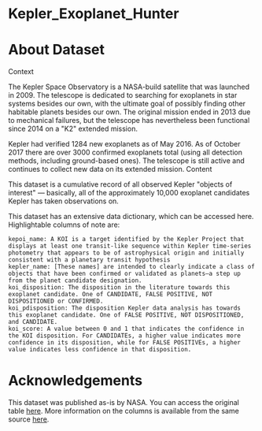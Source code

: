 # Kepler_Exoplanet_Hunter

# About Dataset

Context

The Kepler Space Observatory is a NASA-build satellite that was launched in 2009. The telescope is dedicated to searching for exoplanets in star systems besides our own, with the ultimate goal of possibly finding other habitable planets besides our own. The original mission ended in 2013 due to mechanical failures, but the telescope has nevertheless been functional since 2014 on a "K2" extended mission.

Kepler had verified 1284 new exoplanets as of May 2016. As of October 2017 there are over 3000 confirmed exoplanets total (using all detection methods, including ground-based ones). The telescope is still active and continues to collect new data on its extended mission.
Content

This dataset is a cumulative record of all observed Kepler "objects of interest" — basically, all of the approximately 10,000 exoplanet candidates Kepler has taken observations on.

This dataset has an extensive data dictionary, which can be accessed here. Highlightable columns of note are:

    kepoi_name: A KOI is a target identified by the Kepler Project that displays at least one transit-like sequence within Kepler time-series photometry that appears to be of astrophysical origin and initially consistent with a planetary transit hypothesis
    kepler_name: [These names] are intended to clearly indicate a class of objects that have been confirmed or validated as planets—a step up from the planet candidate designation.
    koi_disposition: The disposition in the literature towards this exoplanet candidate. One of CANDIDATE, FALSE POSITIVE, NOT DISPOSITIONED or CONFIRMED.
    koi_pdisposition: The disposition Kepler data analysis has towards this exoplanet candidate. One of FALSE POSITIVE, NOT DISPOSITIONED, and CANDIDATE.
    koi_score: A value between 0 and 1 that indicates the confidence in the KOI disposition. For CANDIDATEs, a higher value indicates more confidence in its disposition, while for FALSE POSITIVEs, a higher value indicates less confidence in that disposition.
    
# Acknowledgements

This dataset was published as-is by NASA. You can access the original table [here](https://exoplanetarchive.ipac.caltech.edu/cgi-bin/TblView/nph-tblView?app=ExoTbls&config=koi). More information on the columns is available from the same source [here](https://exoplanetarchive.ipac.caltech.edu/docs/API_kepcandidate_columns.html).
